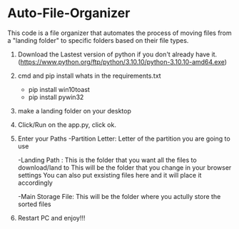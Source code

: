 # Auto-File-Organizer
This code is a file organizer that automates the process of moving files from a "landing folder" to specific folders based on their file types. 


1. Download the Lastest version of python if you don't already have it.(https://www.python.org/ftp/python/3.10.10/python-3.10.10-amd64.exe)
2. cmd and pip install whats in the requirements.txt
	- pip install win10toast
	- pip install pywin32

3. make a landing folder on your desktop 

4. Click/Run on the app.py, click ok.
5. Enter your Paths
	-Partition Letter: Letter of the partition you are going to use

	-Landing Path : This is the folder that you want all the files to download/land to
			This will be the folder that you change in your browser settings
			You can also put exsisting files here and it will place it accordingly
	
	-Main Storage File: This will be the folder where you actully store the sorted files

6. Restart PC and enjoy!!!

